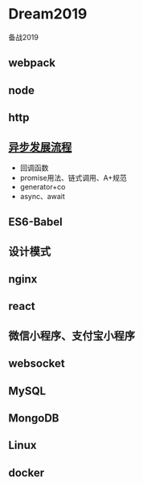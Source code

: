 # Dream2019

备战2019

## webpack

## node

## http

## [异步发展流程](https://github.com/miracle90/dream2019/blob/master/async/async.md)

* 回调函数
* promise用法、链式调用、A+规范
* generator+co
* async、await

## ES6-Babel

## 设计模式

## nginx

## react

## 微信小程序、支付宝小程序

## websocket

## MySQL

## MongoDB

## Linux

## docker

